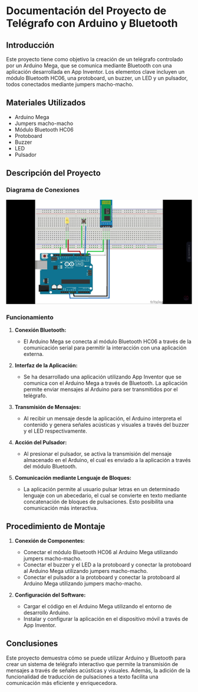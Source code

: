 # Documentación del Proyecto de Telégrafo con Arduino y Bluetooth

## Introducción

Este proyecto tiene como objetivo la creación de un telégrafo controlado por un Arduino Mega, que se comunica mediante Bluetooth con una aplicación desarrollada en App Inventor. Los elementos clave incluyen un módulo Bluetooth HC06, una protoboard, un buzzer, un LED y un pulsador, todos conectados mediante jumpers macho-macho.

## Materiales Utilizados

- Arduino Mega
- Jumpers macho-macho
- Módulo Bluetooth HC06
- Protoboard
- Buzzer
- LED
- Pulsador

## Descripción del Proyecto

### Diagrama de Conexiones

![Diagrama de Conexiones](img5.png)

### Funcionamiento

1. **Conexión Bluetooth:**
   - El Arduino Mega se conecta al módulo Bluetooth HC06 a través de la comunicación serial para permitir la interacción con una aplicación externa.

2. **Interfaz de la Aplicación:**
   - Se ha desarrollado una aplicación utilizando App Inventor que se comunica con el Arduino Mega a través de Bluetooth. La aplicación permite enviar mensajes al Arduino para ser transmitidos por el telégrafo.

3. **Transmisión de Mensajes:**
   - Al recibir un mensaje desde la aplicación, el Arduino interpreta el contenido y genera señales acústicas y visuales a través del buzzer y el LED respectivamente.

4. **Acción del Pulsador:**
   - Al presionar el pulsador, se activa la transmisión del mensaje almacenado en el Arduino, el cual es enviado a la aplicación a través del módulo Bluetooth.

5. **Comunicación mediante Lenguaje de Bloques:**
   - La aplicación permite al usuario pulsar letras en un determinado lenguaje con un abecedario, el cual se convierte en texto mediante concatenación de bloques de pulsaciones. Esto posibilita una comunicación más interactiva.

## Procedimiento de Montaje

1. **Conexión de Componentes:**
   - Conectar el módulo Bluetooth HC06 al Arduino Mega utilizando jumpers macho-macho.
   - Conectar el buzzer y el LED a la protoboard y conectar la protoboard al Arduino Mega utilizando jumpers macho-macho.
   - Conectar el pulsador a la protoboard y conectar la protoboard al Arduino Mega utilizando jumpers macho-macho.

2. **Configuración del Software:**
   - Cargar el código en el Arduino Mega utilizando el entorno de desarrollo Arduino.
   - Instalar y configurar la aplicación en el dispositivo móvil a través de App Inventor.

## Conclusiones

Este proyecto demuestra cómo se puede utilizar Arduino y Bluetooth para crear un sistema de telégrafo interactivo que permite la transmisión de mensajes a través de señales acústicas y visuales. Además, la adición de la funcionalidad de traducción de pulsaciones a texto facilita una comunicación más eficiente y enriquecedora.

